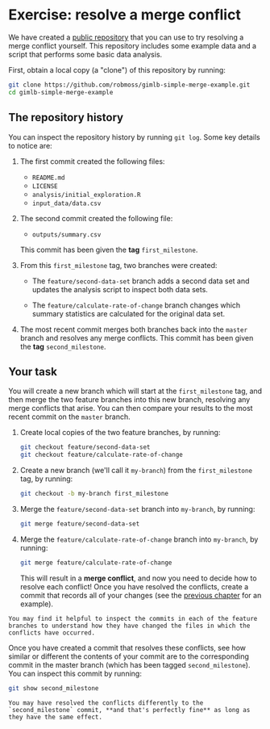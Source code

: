 # Exercise: resolve a merge conflict

We have created a [public repository](https://github.com/robmoss/gimlb-simple-merge-example) that you can use to try resolving a merge conflict yourself.
This repository includes some example data and a script that performs some basic data analysis.

First, obtain a local copy (a "clone") of this repository by running:

```sh
git clone https://github.com/robmoss/gimlb-simple-merge-example.git
cd gimlb-simple-merge-example
```

## The repository history

You can inspect the repository history by running `git log`.
Some key details to notice are:

1. The first commit created the following files:
   - `README.md`
   - `LICENSE`
   - `analysis/initial_exploration.R`
   - `input_data/data.csv`

2. The second commit created the following file:
   - `outputs/summary.csv`

   This commit has been given the **tag** `first_milestone`.

3. From this `first_milestone` tag, two branches were created:

   - The `feature/second-data-set` branch adds a second data set and updates the analysis script to inspect both data sets.

   - The `feature/calculate-rate-of-change` branch changes which summary statistics are calculated for the original data set.

4. The most recent commit merges both branches back into the `master` branch and resolves any merge conflicts.
   This commit has been given the **tag** `second_milestone`.

## Your task

You will create a new branch which will start at the `first_milestone` tag, and then merge the two feature branches into this new branch, resolving any merge conflicts that arise.
You can then compare your results to the most recent commit on the `master` branch.

1. Create local copies of the two feature branches, by running:

   ```sh
   git checkout feature/second-data-set
   git checkout feature/calculate-rate-of-change
   ```

2. Create a new branch (we'll call it `my-branch`) from the `first_milestone` tag, by running:

   ```sh
   git checkout -b my-branch first_milestone
   ```

3. Merge the `feature/second-data-set` branch into `my-branch`, by running:

   ```sh
   git merge feature/second-data-set
   ```

4. Merge the `feature/calculate-rate-of-change` branch into `my-branch`, by running:

   ```sh
   git merge feature/calculate-rate-of-change
   ```

   This will result in a **merge conflict**, and now you need to decide how to resolve each conflict!
   Once you have resolved the conflicts, create a commit that records all of your changes (see the [previous chapter](how-to-resolve-merge-conflicts.md) for an example).

```admonish tip
You may find it helpful to inspect the commits in each of the feature branches to understand how they have changed the files in which the conflicts have occurred.
```

Once you have created a commit that resolves these conflicts, see how similar or different the contents of your commit are to the corresponding commit in the master branch (which has been tagged `second_milestone`).
You can inspect this commit by running:

```sh
git show second_milestone
```

```admonish note
You may have resolved the conflicts differently to the `second_milestone` commit, **and that's perfectly fine** as long as they have the same effect.
```
